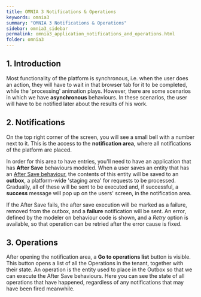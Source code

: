 ```yaml
---
title: OMNIA 3 Notifications & Operations
keywords: omnia3
summary: "OMNIA 3 Notifications & Operations"
sidebar: omnia3_sidebar
permalink: omnia3_application_notifications_and_operations.html
folder: omnia3
---
```


## 1. Introduction

Most functionality of the platform is synchronous, i.e. when the user does an action, they will have to wait in that browser tab for it to be completed, while the 'processing' animation plays. However, there are some scenarios in which we have **asynchronous** behaviours. In these scenarios, the user will have to be notified later about the results of his work.

## 2. Notifications

On the top right corner of the screen, you will see a small bell with a number next to it. This is the access to the **notification area**, where all notifications of the platform are placed.

In order for this area to have entries, you'll need to have an application that has **After Save** behaviours modeled. When a user saves an entity that has an [After Save behaviour](omnia3_modeler_behaviours.html), the contents of this entity will be saved to an **outbox**, a platform-wide 'staging area' for requests to be processed. Gradually, all of these will be sent to be executed and, if successful, a **success** message will pop up on the users' screen, in the notification area.

If the After Save fails, the after save execution will be marked as a failure, removed from the outbox, and a **failure** notification will be sent. An error, defined by the modeler on behaviour code is shown, and a *Retry* option is available, so that operation can be retried after the error cause is fixed.

## 3. Operations

After opening the notification area, a **Go to operations list** button is visible. This button opens a list of all the Operations in the tenant, together with their state. An operation is the entity used to place in the Outbox so that we can execute the After Save behaviours. Here you can see the state of all operations that have happened, regardless of any notifications that may have been fired meanwhile.
